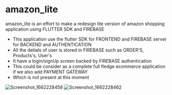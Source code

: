 # amazon_lite

amazon_lite is an effort to make a redesign lite version of amazon shopping application using FLUTTER SDK and FIREBASE


- This application use the flutter SDK for FRONTEND and FIREBASE server for BACKEND and AUTHENTICATION
- All the detials of user is stored in FIREBASE such as ORDER'S, Products's, User's
- It have a login/signUp screen backed by FIREBASE authentication
- This could be consider as a complete full fledge ecommerce application if we also add PAYMENT GATEWAY
- Which is not present at this moment

![Screenshot_1662228458](https://user-images.githubusercontent.com/69054371/188326569-ae6823e2-5024-4a78-ae1a-c1921890c222.png)
![Screenshot_1662228462](https://user-images.githubusercontent.com/69054371/188326570-cb370743-e042-4ee0-89d8-537a3489e31c.png)




